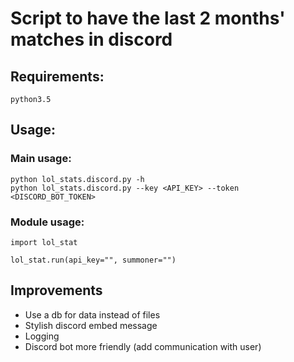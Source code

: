 # Script to have the last 2 months' matches in discord

## Requirements:
```
python3.5
```

## Usage:
### Main usage:
```
python lol_stats.discord.py -h
python lol_stats.discord.py --key <API_KEY> --token <DISCORD_BOT_TOKEN>
```

### Module usage:
```
import lol_stat

lol_stat.run(api_key="", summoner="")
```

## Improvements
* Use a db for data instead of files
* Stylish discord embed message
* Logging
* Discord bot more friendly (add communication with user)
